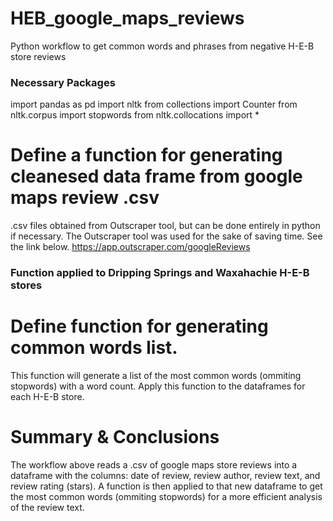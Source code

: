 # HEB_google_maps_reviews
Python workflow to get common words and phrases from negative H-E-B store reviews

### Necessary Packages
import pandas as pd
import nltk
from collections import Counter
from nltk.corpus import stopwords
from nltk.collocations import *

# Define a function for generating cleanesed data frame from google maps review .csv
.csv files obtained from Outscraper tool, but can be done entirely in python if necessary. The Outscraper tool was used for the sake of saving time. See the link below.
https://app.outscraper.com/googleReviews

### Function applied to Dripping Springs and Waxahachie H-E-B stores

# Define function for generating common words list.
This function will generate a list of the most common words (ommiting stopwords) with a word count. 
Apply this function to the dataframes for each H-E-B store.

# Summary & Conclusions
The workflow above reads a .csv of google maps store reviews into a dataframe with the columns: date of review, review author, review text, and review rating (stars). A function is then applied to that new dataframe to get the most common words (ommiting stopwords) for a more efficient analysis of the review text.

